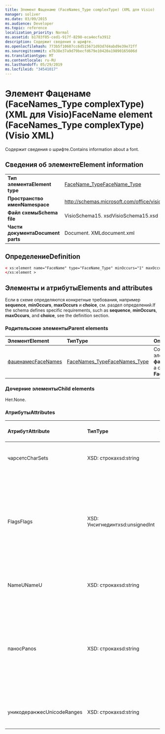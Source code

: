 ```yaml
---
title: Элемент Фаценаме (FaceNames_Type complexType) (XML для Visio)
manager: soliver
ms.date: 03/09/2015
ms.audience: Developer
ms.topic: reference
localization_priority: Normal
ms.assetid: b1783f05-ced1-917f-8298-eca4ecfa3912
description: Содержит сведения о шрифте.
ms.openlocfilehash: 773b5f10607cc6d515671d93d7d4abd9e39e72ff
ms.sourcegitcommit: e7b38e37a9d79becfd679e10420a19890165606d
ms.translationtype: MT
ms.contentlocale: ru-RU
ms.lasthandoff: 05/29/2019
ms.locfileid: "34541017"
---
```

# <a name="facename-element-facenames_type-complextype-visio-xml"></a><span data-ttu-id="f3226-103">Элемент Фаценаме (FaceNames_Type complexType) (XML для Visio)</span><span class="sxs-lookup"><span data-stu-id="f3226-103">FaceName element (FaceNames_Type complexType) (Visio XML)</span></span>

<span data-ttu-id="f3226-104">Содержит сведения о шрифте.</span><span class="sxs-lookup"><span data-stu-id="f3226-104">Contains information about a font.</span></span>
  
## <a name="element-information"></a><span data-ttu-id="f3226-105">Сведения об элементе</span><span class="sxs-lookup"><span data-stu-id="f3226-105">Element information</span></span>

|||
|:-----|:-----|
|<span data-ttu-id="f3226-106">**Тип элемента**</span><span class="sxs-lookup"><span data-stu-id="f3226-106">**Element type**</span></span> <br/> |[<span data-ttu-id="f3226-107">FaceName_Type</span><span class="sxs-lookup"><span data-stu-id="f3226-107">FaceName_Type</span></span>](facename_type-complextypevisio-xml.md) <br/> |
|<span data-ttu-id="f3226-108">**Пространство имен**</span><span class="sxs-lookup"><span data-stu-id="f3226-108">**Namespace**</span></span> <br/> |http://schemas.microsoft.com/office/visio/2012/main  <br/> |
|<span data-ttu-id="f3226-109">**Файл схемы**</span><span class="sxs-lookup"><span data-stu-id="f3226-109">**Schema file**</span></span> <br/> |<span data-ttu-id="f3226-110">VisioSchema15. xsd</span><span class="sxs-lookup"><span data-stu-id="f3226-110">VisioSchema15.xsd</span></span>  <br/> |
|<span data-ttu-id="f3226-111">**Части документа**</span><span class="sxs-lookup"><span data-stu-id="f3226-111">**Document parts**</span></span> <br/> |<span data-ttu-id="f3226-112">Document. XML</span><span class="sxs-lookup"><span data-stu-id="f3226-112">document.xml</span></span>  <br/> |
   
## <a name="definition"></a><span data-ttu-id="f3226-113">Определение</span><span class="sxs-lookup"><span data-stu-id="f3226-113">Definition</span></span>

```XML
< xs:element name="FaceName" type="FaceName_Type" minOccurs="1" maxOccurs="unbounded" >
</xs:element > 
```

## <a name="elements-and-attributes"></a><span data-ttu-id="f3226-114">Элементы и атрибуты</span><span class="sxs-lookup"><span data-stu-id="f3226-114">Elements and attributes</span></span>

<span data-ttu-id="f3226-115">Если в схеме определяются конкретные требования, например **sequence**, **minOccurs**, **maxOccurs** и **choice**, см. раздел определений.</span><span class="sxs-lookup"><span data-stu-id="f3226-115">If the schema defines specific requirements, such as **sequence**, **minOccurs**, **maxOccurs**, and **choice**, see the definition section.</span></span> 
  
### <a name="parent-elements"></a><span data-ttu-id="f3226-116">Родительские элементы</span><span class="sxs-lookup"><span data-stu-id="f3226-116">Parent elements</span></span>

|<span data-ttu-id="f3226-117">**Элемент**</span><span class="sxs-lookup"><span data-stu-id="f3226-117">**Element**</span></span>|<span data-ttu-id="f3226-118">**Тип**</span><span class="sxs-lookup"><span data-stu-id="f3226-118">**Type**</span></span>|<span data-ttu-id="f3226-119">**Описание**</span><span class="sxs-lookup"><span data-stu-id="f3226-119">**Description**</span></span>|
|:-----|:-----|:-----|
|[<span data-ttu-id="f3226-120">фаценамес</span><span class="sxs-lookup"><span data-stu-id="f3226-120">FaceNames</span></span>](facenames-element-visiodocument_type-complextypevisio-xml.md) <br/> |[<span data-ttu-id="f3226-121">FaceNames_Type</span><span class="sxs-lookup"><span data-stu-id="f3226-121">FaceNames_Type</span></span>](facenames_type-complextypevisio-xml.md) <br/> |<span data-ttu-id="f3226-122">Содержит коллекцию элементов **фаценаме** .</span><span class="sxs-lookup"><span data-stu-id="f3226-122">Contains a collection of **FaceName** elements.</span></span>  <br/> |
   
### <a name="child-elements"></a><span data-ttu-id="f3226-123">Дочерние элементы</span><span class="sxs-lookup"><span data-stu-id="f3226-123">Child elements</span></span>

<span data-ttu-id="f3226-124">Нет.</span><span class="sxs-lookup"><span data-stu-id="f3226-124">None.</span></span>
  
### <a name="attributes"></a><span data-ttu-id="f3226-125">Атрибуты</span><span class="sxs-lookup"><span data-stu-id="f3226-125">Attributes</span></span>

|<span data-ttu-id="f3226-126">**Атрибут**</span><span class="sxs-lookup"><span data-stu-id="f3226-126">**Attribute**</span></span>|<span data-ttu-id="f3226-127">**Тип**</span><span class="sxs-lookup"><span data-stu-id="f3226-127">**Type**</span></span>|<span data-ttu-id="f3226-128">**Обязательный**</span><span class="sxs-lookup"><span data-stu-id="f3226-128">**Required**</span></span>|<span data-ttu-id="f3226-129">**Описание**</span><span class="sxs-lookup"><span data-stu-id="f3226-129">**Description**</span></span>|<span data-ttu-id="f3226-130">**Возможные значения**</span><span class="sxs-lookup"><span data-stu-id="f3226-130">**Possible values**</span></span>|
|:-----|:-----|:-----|:-----|:-----|
|<span data-ttu-id="f3226-131">чарсетс</span><span class="sxs-lookup"><span data-stu-id="f3226-131">CharSets</span></span>  <br/> |<span data-ttu-id="f3226-132">XSD: строка</span><span class="sxs-lookup"><span data-stu-id="f3226-132">xsd:string</span></span>  <br/> |<span data-ttu-id="f3226-133">необязательный</span><span class="sxs-lookup"><span data-stu-id="f3226-133">optional</span></span>  <br/> |<span data-ttu-id="f3226-134">Поддерживаемые кодировки шрифта.</span><span class="sxs-lookup"><span data-stu-id="f3226-134">The supported character sets of the font.</span></span>  <br/> |<span data-ttu-id="f3226-135">Значения типа String: XSD.</span><span class="sxs-lookup"><span data-stu-id="f3226-135">Values of the xsd:string type.</span></span>  <br/> |
|<span data-ttu-id="f3226-136">Flags</span><span class="sxs-lookup"><span data-stu-id="f3226-136">Flags</span></span>  <br/> |<span data-ttu-id="f3226-137">XSD: Унсигнединт</span><span class="sxs-lookup"><span data-stu-id="f3226-137">xsd:unsignedInt</span></span>  <br/> |<span data-ttu-id="f3226-138">необязательный</span><span class="sxs-lookup"><span data-stu-id="f3226-138">optional</span></span>  <br/> |<span data-ttu-id="f3226-139">Флаги, указывающие на следующие значения: отсутствующий шрифт, используемый по умолчанию шрифт, азиатский шрифт, сложный шрифт, вертикальный шрифт и тип шрифта.</span><span class="sxs-lookup"><span data-stu-id="f3226-139">Flags that indicate the following: missing font, default font, asian font, complex font, vertical font, and font type.</span></span>  <br/> |<span data-ttu-id="f3226-140">Значения типа XSD: Унсигнединт.</span><span class="sxs-lookup"><span data-stu-id="f3226-140">Values of the xsd:unsignedInt type.</span></span>  <br/> |
|<span data-ttu-id="f3226-141">NameU</span><span class="sxs-lookup"><span data-stu-id="f3226-141">NameU</span></span>  <br/> |<span data-ttu-id="f3226-142">XSD: строка</span><span class="sxs-lookup"><span data-stu-id="f3226-142">xsd:string</span></span>  <br/> |<span data-ttu-id="f3226-143">Обязательный</span><span class="sxs-lookup"><span data-stu-id="f3226-143">required</span></span>  <br/> |<span data-ttu-id="f3226-144">Имя шрифта в виде строки Юникода UTF – 16.</span><span class="sxs-lookup"><span data-stu-id="f3226-144">The name of the font as a UTF-16 Unicode string.</span></span>  <br/> ||
|<span data-ttu-id="f3226-145">панос</span><span class="sxs-lookup"><span data-stu-id="f3226-145">Panos</span></span>  <br/> |<span data-ttu-id="f3226-146">XSD: строка</span><span class="sxs-lookup"><span data-stu-id="f3226-146">xsd:string</span></span>  <br/> |<span data-ttu-id="f3226-147">необязательный</span><span class="sxs-lookup"><span data-stu-id="f3226-147">optional</span></span>  <br/> |<span data-ttu-id="f3226-148">Подпись паносе для шрифта.</span><span class="sxs-lookup"><span data-stu-id="f3226-148">The panose signature for the font.</span></span> <span data-ttu-id="f3226-149">Паносе — это система классификации для гарнитур, которые классифицируются на основе их визуальных характеристик.</span><span class="sxs-lookup"><span data-stu-id="f3226-149">Panose is a classification system for typefaces that categorizes them based upon their visual characteristics.</span></span>  <br/> |<span data-ttu-id="f3226-150">Значения типа String: XSD.</span><span class="sxs-lookup"><span data-stu-id="f3226-150">Values of the xsd:string type.</span></span>  <br/> |
|<span data-ttu-id="f3226-151">уникодеранжес</span><span class="sxs-lookup"><span data-stu-id="f3226-151">UnicodeRanges</span></span>  <br/> |<span data-ttu-id="f3226-152">XSD: строка</span><span class="sxs-lookup"><span data-stu-id="f3226-152">xsd:string</span></span>  <br/> |<span data-ttu-id="f3226-153">необязательный</span><span class="sxs-lookup"><span data-stu-id="f3226-153">optional</span></span>  <br/> |<span data-ttu-id="f3226-154">Поддерживаемые диапазоны Юникода для шрифта.</span><span class="sxs-lookup"><span data-stu-id="f3226-154">The supported Unicode ranges of the font.</span></span>  <br/> |<span data-ttu-id="f3226-155">Значения типа String: XSD.</span><span class="sxs-lookup"><span data-stu-id="f3226-155">Values of the xsd:string type.</span></span>  <br/> |
   

